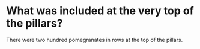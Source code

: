 # What was included at the very top of the pillars?

There were two hundred pomegranates in rows at the top of the pillars.
